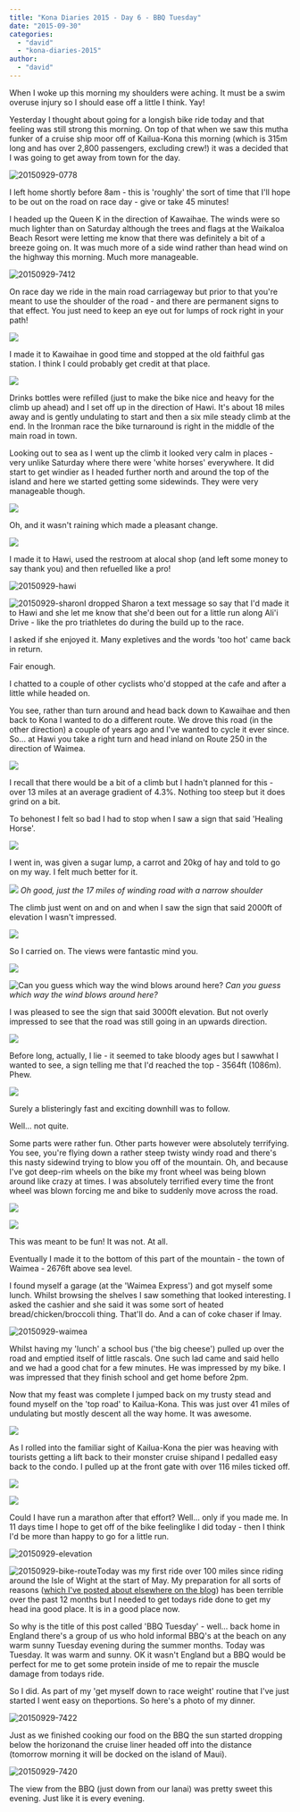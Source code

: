 ```yaml
---
title: "Kona Diaries 2015 - Day 6 - BBQ Tuesday"
date: "2015-09-30"
categories: 
  - "david"
  - "kona-diaries-2015"
author: 
  - "david"
---
```


When I woke up this morning my shoulders were aching. It must be a swim overuse injury so I should ease off a little I think. Yay!

Yesterday I thought about going for a longish bike ride today and that feeling was still strong this morning. On top of that when we saw this mutha funker of a cruise ship moor off of Kailua-Kona this morning (which is 315m long and has over 2,800 passengers, excluding crew!) it was a decided that I was going to get away from town for the day.

![20150929-0778](/images/2015/20150929-0778.jpg)

I left home shortly before 8am - this is 'roughly' the sort of time that I'll hope to be out on the road on race day - give or take 45 minutes!

I headed up the Queen K in the direction of Kawaihae. The winds were so much lighter than on Saturday although the trees and flags at the Waikaloa Beach Resort were letting me know that there was definitely a bit of a breeze going on. It was much more of a side wind rather than head wind on the highway this morning. Much more manageable.

![20150929-7412](/images/2015/20150929-7412.jpg)

On race day we ride in the main road carriageway but prior to that you're meant to use the shoulder of the road - and there are permanent signs to that effect. You just need to keep an eye out for lumps of rock right in your path!

![](/images/2015/20150929-0013463.jpg)

I made it to Kawaihae in good time and stopped at the old faithful gas station. I think I could probably get credit at that place.

![](/images/2015/20150929-0023480.jpg)

Drinks bottles were refilled (just to make the bike nice and heavy for the climb up ahead) and I set off up in the direction of Hawi. It's about 18 miles away and is gently undulating to start and then a six mile steady climb at the end. In the Ironman race the bike turnaround is right in the middle of the main road in town.

Looking out to sea as I went up the climb it looked very calm in places - very unlike Saturday where there were 'white horses' everywhere. It did start to get windier as I headed further north and around the top of the island and here we started getting some sidewinds. They were very manageable though.

![](/images/2015/20150929-0033492.jpg)

Oh, and it wasn't raining which made a pleasant change.

![](/images/2015/20150929-0033496.jpg)

I made it to Hawi, used the restroom at alocal shop (and left some money to say thank you) and then refuelled like a pro!

![20150929-hawi](/images/2015/20150929-hawi.jpg)

![20150929-sharon](/images/2015/20150929-sharon-300x400.jpg)I dropped Sharon a text message so say that I'd made it to Hawi and she let me know that she'd been out for a little run along Ali'i Drive - like the pro triathletes do during the build up to the race.

I asked if she enjoyed it. Many expletives and the words 'too hot' came back in return.

Fair enough.

I chatted to a couple of other cyclists who'd stopped at the cafe and after a little while headed on.

You see, rather than turn around and head back down to Kawaihae and then back to Kona I wanted to do a different route. We drove this road (in the other direction) a couple of years ago and I've wanted to cycle it ever since. So... at Hawi you take a right turn and head inland on Route 250 in the direction of Waimea.

![](/images/2015/20150929-0063552.jpg)

I recall that there would be a bit of a climb but I hadn't planned for this - over 13 miles at an average gradient of 4.3%. Nothing too steep but it does grind on a bit.

To behonest I felt so bad I had to stop when I saw a sign that said 'Healing Horse'.

![](/images/2015/20150929-0073582.jpg)

I went in, was given a sugar lump, a carrot and 20kg of hay and told to go on my way. I felt much better for it.

![](/images/2015/20150929-0093613.jpg) 
*Oh good, just the 17 miles of winding road with a narrow shoulder*

The climb just went on and on and when I saw the sign that said 2000ft of elevation I wasn't impressed.

![](/images/2015/20150929-0103621.jpg)

So I carried on. The views were fantastic mind you.

![](/images/2015/20150929-0113633.jpg)

![Can you guess which way the wind blows around here?](/images/2015/20150929-0133664.jpg) 
*Can you guess which way the wind blows around here?*

I was pleased to see the sign that said 3000ft elevation. But not overly impressed to see that the road was still going in an upwards direction.

![](/images/2015/20150929-0143671.jpg)

Before long, actually, I lie - it seemed to take bloody ages but I sawwhat I wanted to see, a sign telling me that I'd reached the top - 3564ft (1086m). Phew.

![](/images/2015/20150929-0153683.jpg)

Surely a blisteringly fast and exciting downhill was to follow.

Well... not quite.

Some parts were rather fun. Other parts however were absolutely terrifying. You see, you're flying down a rather steep twisty windy road and there's this nasty sidewind trying to blow you off of the mountain. Oh, and because I've got deep-rim wheels on the bike my front wheel was being blown around like crazy at times. I was absolutely terrified every time the front wheel was blown forcing me and bike to suddenly move across the road.

![](/images/2015/20150929-0163696.jpg)

![](/images/2015/20150929-0173708.jpg)

This was meant to be fun! It was not. At all.

Eventually I made it to the bottom of this part of the mountain - the town of Waimea - 2676ft above sea level.

I found myself a garage (at the 'Waimea Express') and got myself some lunch. Whilst browsing the shelves I saw something that looked interesting. I asked the cashier and she said it was some sort of heated bread/chicken/broccoli thing. That'll do. And a can of coke chaser if Imay.

![20150929-waimea](/images/2015/20150929-waimea.jpg)

Whilst having my 'lunch' a school bus ('the big cheese') pulled up over the road and emptied itself of little rascals. One such lad came and said hello and we had a good chat for a few minutes. He was impressed by my bike. I was impressed that they finish school and get home before 2pm.

Now that my feast was complete I jumped back on my trusty stead and found myself on the 'top road' to Kailua-Kona. This was just over 41 miles of undulating but mostly descent all the way home. It was awesome.

![](/images/2015/20150929-0183713.jpg)

As I rolled into the familiar sight of Kailua-Kona the pier was heaving with tourists getting a lift back to their monster cruise shipand I pedalled easy back to the condo. I pulled up at the front gate with over 116 miles ticked off.

![](/images/2015/20150929-0193750.jpg)

![](/images/2015/20150929-0193753.jpg)

Could I have run a marathon after that effort? Well... only if you made me. In 11 days time I hope to get off of the bike feelinglike I did today - then I think I'd be more than happy to go for a little run.

![20150929-elevation](/images/2015/20150929-elevation1.png)

![20150929-bike-route](/images/2015/20150929-bike-route.png)Today was my first ride over 100 miles since riding around the Isle of Wight at the start of May. My preparation for all sorts of reasons ([which I've posted about elsewhere on the blog](/2015/09/kona-diaries-2015-consistency-consistently-injured/)) has been terrible over the past 12 months but I needed to get todays ride done to get my head ina good place. It is in a good place now.

So why is the title of this post called 'BBQ Tuesday' - well... back home in England there's a group of us who hold informal BBQ's at the beach on any warm sunny Tuesday evening during the summer months. Today was Tuesday. It was warm and sunny. OK it wasn't England but a BBQ would be perfect for me to get some protein inside of me to repair the muscle damage from todays ride.

So I did. As part of my 'get myself down to race weight' routine that I've just started I went easy on theportions. So here's a photo of my dinner.

![20150929-7422](/images/2015/20150929-7422-300x400.jpg)

Just as we finished cooking our food on the BBQ the sun started dropping below the horizonand the cruise liner headed off into the distance (tomorrow morning it will be docked on the island of Maui).

![20150929-7420](/images/2015/20150929-7420.jpg)

The view from the BBQ (just down from our lanai) was pretty sweet this evening. Just like it is every evening.
